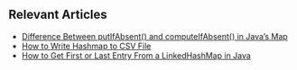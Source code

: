 ## Relevant Articles
- [Difference Between putIfAbsent() and computeIfAbsent() in Java’s Map](https://www.baeldung.com/java-map-putifabsent-computeifabsent)
- [How to Write Hashmap to CSV File](https://www.baeldung.com/java-write-hashmap-csv)
- [How to Get First or Last Entry From a LinkedHashMap in Java](https://www.baeldung.com/java-linkedhashmap-first-last-key-value-pair)
